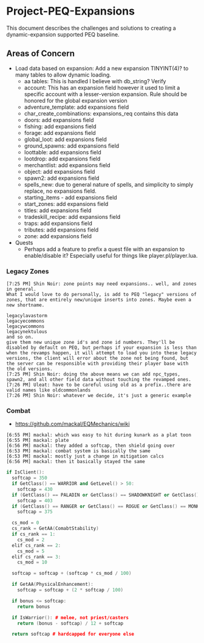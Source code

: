 # Project-PEQ-Expansions

This document describes the challenges and solutions to creating a dynamic-expansion supported PEQ baseline.

## Areas of Concern
- Load data based on expansion: Add a new expansion TINYINT(4)? to many tables to allow dynamic loading.
  - aa tables: This is handled I believe with db_string? Verify
  - account: This has an expansion field however it used to limit a specific account with a lesser-version expansion. Rule should be honored for the global expansion version
  - adventure_template: add expansions field
  - char_create_combinations: expansions_req contains this data
  - doors: add expansions field
  - fishing: add expansions field
  - forage: add expansions field
  - global_loot: add expansions field
  - ground_spawns: add expansions field
  - loottable: add expansions field
  - lootdrop: add expansions field
  - merchantlist: add expansions field
  - object: add expansions field
  - spawn2: add expansions field
  - spells_new: due to general nature of spells, and simplicity to simply replace, no expansions field.
  - starting_items - add expansions field
  - start_zones: add expansions field
  - titles: add expansions field
  - tradeskill_recipe: add expansions field
  - traps: add expansions field
  - tributes: add expansions field
  - zone: add expansions field
- Quests
  - Perhaps add a feature to prefix a quest file with an expansion to enable/disable it? Especially useful for things like player.pl/player.lua.
### Legacy Zones
```
[7:25 PM] Shin Noir: zone points may need expansions.. well, and zones in general.
What I would love to do personally, is add to PEQ "legacy" versions of zones, that are entirely new/unique inserts into zones. Maybe even a new shortname.

legacylavastorm
legacyecommons
legacywcommons
legacynektulous
and so on.
give them new unique zone id's and zone id numbers. They'll be disabled by default on PEQ, but perhaps if your expansion is less than when the revamps happen, it will attempt to load you into these legacy versions, the client will error about the zone not being found, but the server can be responsible with providing their player base with the old versions.
[7:25 PM] Shin Noir: doing the above means we can add npc_types, spawn2, and all other field data without touching the revamped ones.
[7:26 PM] Uleat: have to be careful using old as a prefix..there are valid names like oldcommonlands
[7:26 PM] Shin Noir: whatever we decide, it's just a generic example
```

### Combat
  - https://github.com/mackal/EQMechanics/wiki
```[PM] mackal: they used to have hardcaps on mitigation
[6:55 PM] mackal: which was easy to hit during kunark as a plat toon
[6:55 PM] mackal: plate
[6:56 PM] mackal: they added a softcap, then shield going over
[6:53 PM] mackal: combat system is basically the same
[6:53 PM] mackal: mostly just a change in mitigation calcs
[6:56 PM] mackal: then it basically stayed the same
```

```cpp
if IsClient():
  softcap = 350
  if GetClass() == WARRIOR and GetLevel() > 50:
    softcap = 430
  if (GetClass() == PALADIN or GetClass() == SHADOWKNIGHT or GetClass() == BARD) and GetLevel() > 50
    softcap = 403
  if (GetClass() == RANGER or GetClass() == ROGUE or GetClass() == MONK or GetClass() == BEASTLORD) and GetLevel() > 50
    softcap = 375

  cs_mod = 0
  cs_rank = GetAA(ComabtStability)
  if cs_rank == 1:
    cs_mod = 2
  elif cs_rank == 2:
    cs_mod = 5
  elif cs_rank == 3:
    cs_mod = 10

  softcap = softcap + (softcap * cs_mod / 100)

  if GetAA(PhysicalEnhancement):
    softcap = softcap + (2 * softcap / 100)

  if bonus <= softcap:
    return bonus

  if IsWarrior(): # melee, not priest/casters
    return (bonus - softcap) / 12 + softcap

  return softcap # hardcapped for everyone else
```